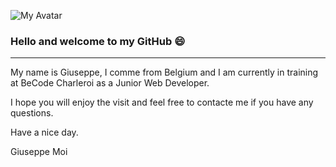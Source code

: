 ![My Avatar](B9053AB0-39CB-43B6-A246-331C42404668_1_201_a_copy.png)
### Hello and welcome to my GitHub 😄
___

My name is Giuseppe, I comme from Belgium and I am currently in training at BeCode Charleroi as a Junior Web Developer.




I hope you will enjoy the visit and feel free to contacte me if you have any questions.

Have a nice day.

Giuseppe Moi

<!--
**Giuseppemoi/Giuseppemoi** is a ✨ _special_ ✨ repository because its `README.md` (this file) appears on your GitHub profile.

Here are some ideas to get you started:

- 🔭 I’m currently working on ...
- 🌱 I’m currently learning ...
- 👯 I’m looking to collaborate on ...
- 🤔 I’m looking for help with ...
- 💬 Ask me about ...
- 📫 How to reach me: ...
- 😄 Pronouns: ...
- ⚡ Fun fact: ...
-->
